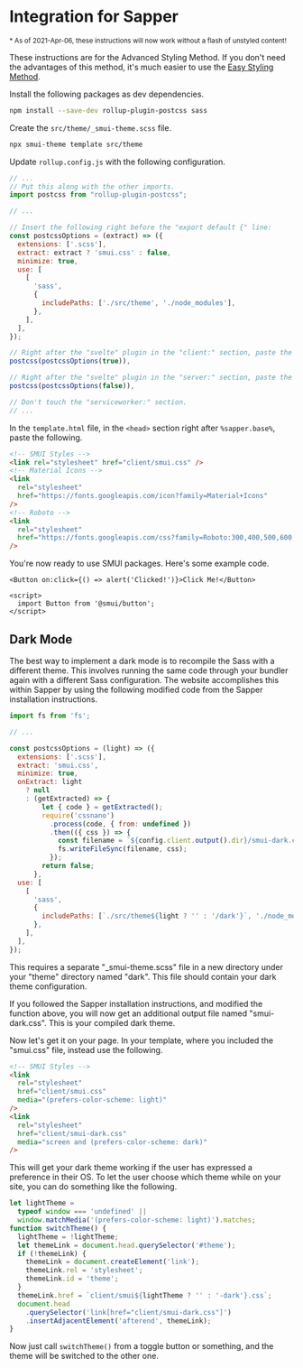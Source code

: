 # Integration for Sapper

<sub>\* As of 2021-Apr-06, these instructions will now work without a flash of unstyled content!</sub>

These instructions are for the Advanced Styling Method. If you don't need the advantages of this method, it's much easier to use the [Easy Styling Method](SASS.md#easy-styling-method).

Install the following packages as dev dependencies.

```sh
npm install --save-dev rollup-plugin-postcss sass
```

Create the `src/theme/_smui-theme.scss` file.

```sh
npx smui-theme template src/theme
```

Update `rollup.config.js` with the following configuration.

```js
// ...
// Put this along with the other imports.
import postcss from "rollup-plugin-postcss";

// ...

// Insert the following right before the "export default {" line:
const postcssOptions = (extract) => ({
  extensions: ['.scss'],
  extract: extract ? 'smui.css' : false,
  minimize: true,
  use: [
    [
      'sass',
      {
        includePaths: ['./src/theme', './node_modules'],
      },
    ],
  ],
});

// Right after the "svelte" plugin in the "client:" section, paste the following plugin.
postcss(postcssOptions(true)),

// Right after the "svelte" plugin in the "server:" section, paste the following plugin.
postcss(postcssOptions(false)),

// Don't touch the "serviceworker:" section.
// ...
```

In the `template.html` file, in the `<head>` section right after `%sapper.base%`, paste the following.

```html
<!-- SMUI Styles -->
<link rel="stylesheet" href="client/smui.css" />
<!-- Material Icons -->
<link
  rel="stylesheet"
  href="https://fonts.googleapis.com/icon?family=Material+Icons"
/>
<!-- Roboto -->
<link
  rel="stylesheet"
  href="https://fonts.googleapis.com/css?family=Roboto:300,400,500,600,700"
/>
```

You're now ready to use SMUI packages. Here's some example code.

```svelte
<Button on:click={() => alert('Clicked!')}>Click Me!</Button>

<script>
  import Button from '@smui/button';
</script>
```

## Dark Mode

The best way to implement a dark mode is to recompile the Sass with a different theme. This involves running the same code through your bundler again with a different Sass configuration. The website accomplishes this within Sapper by using the following modified code from the Sapper installation instructions.

```js
import fs from 'fs';

// ...

const postcssOptions = (light) => ({
  extensions: ['.scss'],
  extract: 'smui.css',
  minimize: true,
  onExtract: light
    ? null
    : (getExtracted) => {
        let { code } = getExtracted();
        require('cssnano')
          .process(code, { from: undefined })
          .then(({ css }) => {
            const filename = `${config.client.output().dir}/smui-dark.css`;
            fs.writeFileSync(filename, css);
          });
        return false;
      },
  use: [
    [
      'sass',
      {
        includePaths: [`./src/theme${light ? '' : '/dark'}`, './node_modules'],
      },
    ],
  ],
});
```

This requires a separate "\_smui-theme.scss" file in a new directory under your "theme" directory named "dark". This file should contain your dark theme configuration.

If you followed the Sapper installation instructions, and modified the function above, you will now get an additional output file named "smui-dark.css". This is your compiled dark theme.

Now let's get it on your page. In your template, where you included the "smui.css" file, instead use the following.

```html
<!-- SMUI Styles -->
<link
  rel="stylesheet"
  href="client/smui.css"
  media="(prefers-color-scheme: light)"
/>
<link
  rel="stylesheet"
  href="client/smui-dark.css"
  media="screen and (prefers-color-scheme: dark)"
/>
```

This will get your dark theme working if the user has expressed a preference in their OS. To let the user choose which theme while on your site, you can do something like the following.

```js
let lightTheme =
  typeof window === 'undefined' ||
  window.matchMedia('(prefers-color-scheme: light)').matches;
function switchTheme() {
  lightTheme = !lightTheme;
  let themeLink = document.head.querySelector('#theme');
  if (!themeLink) {
    themeLink = document.createElement('link');
    themeLink.rel = 'stylesheet';
    themeLink.id = 'theme';
  }
  themeLink.href = `client/smui${lightTheme ? '' : '-dark'}.css`;
  document.head
    .querySelector('link[href="client/smui-dark.css"]')
    .insertAdjacentElement('afterend', themeLink);
}
```

Now just call `switchTheme()` from a toggle button or something, and the theme will be switched to the other one.
